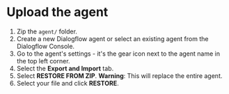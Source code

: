 # Upload the agent
1. Zip the `agent/` folder.
2. Create a new Dialogflow agent or select an existing agent from the Dialogflow
   Console.
4. Go to the agent's settings - it's the gear icon next to the agent name in the
   top left corner.
5. Select the **Export and Import** tab.
6. Select **RESTORE FROM ZIP**.
   **Warning**: This will replace the entire agent.
7. Select your file and click **RESTORE**.
